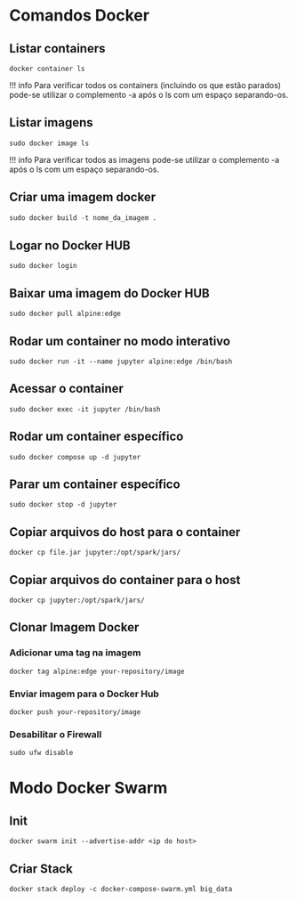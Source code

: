 # Comandos Docker

## Listar containers
```
docker container ls
```

!!! info
    Para verificar todos os containers (incluindo os que estão parados) pode-se utilizar o complemento -a após o ls com um espaço separando-os.

## Listar imagens
~~~
sudo docker image ls
~~~
!!! info
    Para verificar todos as imagens pode-se utilizar o complemento -a após o ls com um espaço separando-os.

## Criar uma imagem docker
~~~ python
sudo docker build -t nome_da_imagem .
~~~

## Logar no Docker HUB
```
sudo docker login
```

## Baixar uma imagem do Docker HUB
```
sudo docker pull alpine:edge
```

## Rodar um container no modo interativo
```
sudo docker run -it --name jupyter alpine:edge /bin/bash
```

## Acessar o container
```
sudo docker exec -it jupyter /bin/bash
```

## Rodar um container específico
```
sudo docker compose up -d jupyter
```

## Parar um container específico
```
sudo docker stop -d jupyter
```

## Copiar arquivos do host para o container
```
docker cp file.jar jupyter:/opt/spark/jars/
```

## Copiar arquivos do container para o host
```
docker cp jupyter:/opt/spark/jars/
```

## Clonar Imagem Docker

### Adicionar uma tag na imagem
```
docker tag alpine:edge your-repository/image
```

### Enviar imagem para o Docker Hub
```
docker push your-repository/image
```

### Desabilitar o Firewall
```
sudo ufw disable
```

# Modo Docker Swarm
## Init 
```
docker swarm init --advertise-addr <ip do host>
```

## Criar Stack
```
docker stack deploy -c docker-compose-swarm.yml big_data
```